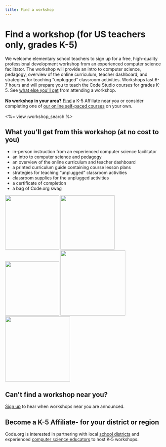 ```yaml
---
title: Find a workshop
---
```

# Find a workshop (for US teachers only, grades K-5)
We welcome elementary school teachers to sign up for a free, high-quality professional development workshop from an experienced computer science facilitator. The workshop will provide an intro to computer science, pedagogy, overview of the online curriculum, teacher dashboard, and strategies for teaching “unplugged” classroom activities. Workshops last 6-7 hours and will prepare you to teach the Code Studio courses for grades K-5. See [what else you'll get](#get) from attending a workshop.
<br />
<br />
**No workshop in your area?** [Find](/educate/k5-affiliates-directory) a K-5 Affiliate near you or consider completing one of [our online self-paced courses](/educate/professional-development-online) on your own.
<br />
<br />
<%= view :workshop_search %>

<a id="get"></a>
## What you’ll get from this workshop (at no cost to you)
<ul><li>in-person instruction from an experienced computer science facilitator</li>
<li>an intro to computer science and pedagogy</li>
<li>an overview of the online curriculum and teacher dashboard</li>
<li>a printed curriculum guide containing course lesson plans</li>
<li>strategies for teaching “unplugged” classroom activities</li>
<li>classroom supplies for the unplugged activities</li>
<li>a certificate of completion</li>
<li>a bag of Code.org swag</li></ul>

<img src="/images/swagbag.png" width="175"/>
<img src="/images/coursebook.png" width="175"/>
<img src="/images/k5certificate.png" width="175"/> 
<img src="/images/course1.png" width="210"/>
<img src="/images/course2_3.png" width="210"/>

## Can't find a workshop near you?

[Sign up](https://docs.google.com/a/code.org/forms/d/1QoWzKV5n2Fxx-W90LmmMWxY7qndMo1IE0QWZcxY9OTI/viewform) to hear when workshops near you are announced.

## Become a K-5 Affiliate- for your district or region
Code.org is interested in partnering with local [school districts](/educate/k5-district-partnership) and experienced [computer science educators](/educate/k5-affiliates) to host K-5 workshops.


